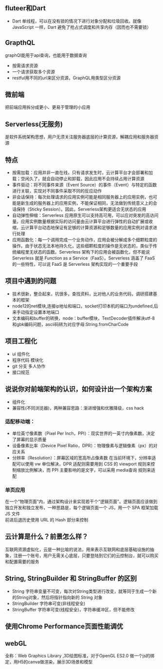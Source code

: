 ## fluteer和Dart
* Dart 单线程，可以在没有锁的情况下进行对象分配和垃圾回收。就像 JavaScript 一样，Dart 避免了抢占式调度和共享内存（因而也不需要锁）
## GrapthQL
graphQl能用于api查询，也能用于数据查询
* 按需请求资源
* 一个请求获取多个资源
* restful用不同的url来区分资源，GraphQL用类型区分资源
## 微前端
把前端应用拆分成更小、更易于管理的小应用
## Serverless(无服务)
是软件系统架构思想，用户无须关注服务器底层的计算资源，解耦应用和服务器资源
## 特点
* 按需加载：应用并非一直在线，只有请求发生时，云计算平台才会部署和加载；空闲久了，就会自动停止和卸载，因此应用不会持续占用计算资源
* 事件驱动：将不同事件来源（Event Source）的事件（Event）与特定的函数进行关联，实现对不同事件采取不同的反应动作
* 非会话保持：每次处理请求的应用实例可能是相同服务器上的应用实例，也可能是新生成的服务器上的应用实例，不能保证相同，无法做到传统意义上的会话保持（Sticky Session）。因此，Serverless架构更适合无状态的应用
* 自动弹性伸缩：Serverless 应用原生可以支持高可用，可以应对突发的高访问量。应用实例数量根据实际的访问量由云计算平台进行弹性的自动扩展或收缩，云计算平台动态地保证有足够的计算资源和足够数量的应用实例对请求进行处理
* 应用函数化：每一个调用完成一个业务动作，应用会被分解成多个细颗粒度的操作。由于状态无法本地持久化，这些细颗粒度的操作是无状态的，类似于传统编程里无状态的函数。Serverless 架构下的应用会被函数化，但不能说 Serverless 就是 Function as a Service（FaaS）。Serverless 涵盖了 FaaS 的一些特性，可以说 FaaS 是 Serverless 架构实现的一个重要手段
## 项目中遇到的问题
* 技术很新，整合起来，坑很多，查找资料，比对他人的业务代码，调研搭建基本的框架
* node12的net模块,连接ip地址和端口，socket打印本机的端口为undefined,后来手动指定设置本地端口
* 文本编码和buffer的转换，node：buffer模块，TextDecoder插件解决utf-8和gbk编码问题，ascii码转为对应字母:String.fromCharCode
## 项目工程化
* ui 组件化
* 程序代码 模块化
* git 分支 多人协作
* 接口规范
## 说说你对前端架构的认识，如何设计出一个架构方案
* 组件化
* 兼容性(不同浏览器)，两种兼容思路：渐进增强和优雅降级，css hack
###  适配移动端：  
* 单位英寸像素数（Pixel Per Inch，PPI）：现实世界的一英寸内像素数，决定了屏幕的显示质量  
* 设备像素比率（Device Pixel Ratio，DPR）：物理像素与逻辑像素（px）的对应关系 
* 分辨率（Resolution）：屏幕区域的宽高所占像素数
在当前环境下，分辨率适配可以使用 vw 单位解决，DPR 适配则需要用到 CSS 的 viewport 规则来控制缩放比例解决，而 PPI 主要影响的是文字，可以采用 media查询 规则来适配
### 单页应用
在一个“物理页面”内，通过架构设计来实现若干个“逻辑页面”。逻辑页面应该做到独立开发和独立发布，一种思路是，每个逻辑页面一个 JS，用一个 SPA 框架加载 JS 文件    
前进后退历史使用 URL 的 Hash 部分来控制
## 云计算是什么？前景怎么样？
互联网资源虚拟化，云是一种比喻的说法，用来表示互联网和底层基础设施的抽象，注册一个账号，用户无需关心底层，只要登陆到它们的云控制台，就可以购买和配置需要的服务
## String, StringBuilder 和 StringBuffer 的区别
* String 字符串变量不可变，每次对String类型进行改变，就等同于生成一个新的String对象，然后将指针指向新的 String 对象
* StringBuilder 字符串可变(非线程安全)
* StringBuffer  字符串可变(线程安全)，字符串缓冲区，但不能修改
## 使用Chrome Performance页面性能调优
## webGL
全称：Web Graphics Library ,3D绘图标准，对于OpenGL ES2.0 做一个js的绑定，用H5的canva做渲染，展示3D场景和模型
